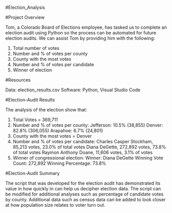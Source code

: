#Election_Analysis

#Project Overview

Tom, a Colorado Board of Elections employee, has tasked us to complete an election audit using Python so the process can be automated for future election audits. We can assist Tom by providing him with the following:

1. Total number of votes
2. Number and % of votes per county
3. County with the most votes
4. Number and % of votes per candidate
5. Winner of election

#Resources

Data: election_results.csv
Software: Python, Visual Studio Code

#Election-Audit Results

The analysis of the election show that:
1. Total Votes = 369,711
2. Number and % of votes per county:
    Jefferson: 10.5% (38,855)
    Denver: 82.8% (306,055)
    Arapahoe: 6.7% (24,801)
3. County with the most votes = Denver
4. Number and % of votes per candidate:
    Charles Casper Stockham, 85,213 votes, 23.0% of total votes
    Diana DeGette, 272,892 votes, 73.8% of total votes
    Raymon Anthony Doane, 11,606 votes, 3.1% of votes
5. Winner of congressional election:
    Winner: Diana DeGette
    Winning Vote Count: 272,892
    Winning Percentage: 73.8%
    
#Election-Audit Summary

The script that was developed for the election audit has demonstrated its value in how quickly in can help us decipher election data. The script can be modified for additional analyses such as percentage of candidate votes by county. Additional data such as census data can be added to look closer at how population size relates to voter turn out. 
    






